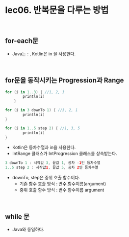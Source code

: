 # lec06. 반복문을 다루는 방법
<br>

## for-each문
- Java는 : , Kotlin은 in 을 사용한다. 

<br>

## for문을 동작시키는 Progression과 Range
```kotlin
for (i in 1..3) { //1, 2, 3
        println(i)
    }

for (i in 3 downTo 1) { //3, 2, 1
        println(i)
}

for (i in 1..5 step 2) { //1, 3, 5
        println(i)
}
```
- Kotlin은 등차수열과 in을 사용한다.
- IntRange 클래스가 IntProgression 클래스를 상속받는다.

```kotlin
3 downTo 1 : 시작값 3, 끝값 1, 공차 -1인 등차수열
1..5 step 2 : 시작값1, 끝값 5, 공차 2인 등차수열
```
- downTo, step은 중위 호출 함수이다.
    - 기존 함수 호출 방식 : 변수.함수이름(argument)
    - 중위 호출 함수 방식 : 변수 함수이름 argument

<br>

## while 문
- Java와 동일하다.